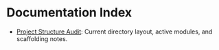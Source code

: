 # Documentation Index

- [Project Structure Audit](System/project-structure.md): Current directory layout, active modules, and scaffolding notes.
